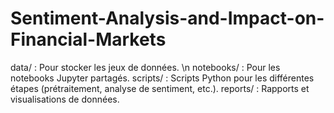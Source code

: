 # Sentiment-Analysis-and-Impact-on-Financial-Markets

data/ : Pour stocker les jeux de données. \n
notebooks/ : Pour les notebooks Jupyter partagés.
scripts/ : Scripts Python pour les différentes étapes (prétraitement, analyse de sentiment, etc.).
reports/ : Rapports et visualisations de données.
